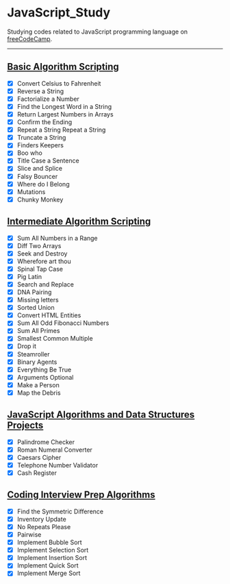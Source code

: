 # JavaScript_Study
Studying codes related to JavaScript programming language on [freeCodeCamp](https://www.freecodecamp.org).

---

## [Basic Algorithm Scripting](https://www.freecodecamp.org/learn/javascript-algorithms-and-data-structures/#basic-algorithm-scripting)
* [X] Convert Celsius to Fahrenheit
* [X] Reverse a String
* [X] Factorialize a Number
* [X] Find the Longest Word in a String
* [X] Return Largest Numbers in Arrays
* [X] Confirm the Ending
* [X] Repeat a String Repeat a String
* [X] Truncate a String
* [X] Finders Keepers
* [X] Boo who
* [X] Title Case a Sentence
* [X] Slice and Splice
* [X] Falsy Bouncer
* [X] Where do I Belong
* [X] Mutations
* [X] Chunky Monkey

## [Intermediate Algorithm Scripting](https://www.freecodecamp.org/learn/javascript-algorithms-and-data-structures/#intermediate-algorithm-scripting)
* [X] Sum All Numbers in a Range
* [X] Diff Two Arrays
* [X] Seek and Destroy
* [X] Wherefore art thou
* [X] Spinal Tap Case
* [X] Pig Latin
* [X] Search and Replace
* [X] DNA Pairing
* [X] Missing letters
* [X] Sorted Union
* [X] Convert HTML Entities
* [X] Sum All Odd Fibonacci Numbers
* [X] Sum All Primes
* [X] Smallest Common Multiple
* [X] Drop it
* [X] Steamroller
* [X] Binary Agents
* [X] Everything Be True
* [X] Arguments Optional
* [X] Make a Person
* [X] Map the Debris

## [JavaScript Algorithms and Data Structures Projects](https://www.freecodecamp.org/learn/javascript-algorithms-and-data-structures/#javascript-algorithms-and-data-structures-projects)
* [X] Palindrome Checker
* [X] Roman Numeral Converter
* [X] Caesars Cipher
* [X] Telephone Number Validator
* [X] Cash Register

## [Coding Interview Prep Algorithms](https://www.freecodecamp.org/learn/coding-interview-prep/#algorithms)
* [X] Find the Symmetric Difference
* [X] Inventory Update
* [X] No Repeats Please
* [X] Pairwise
* [X] Implement Bubble Sort
* [X] Implement Selection Sort
* [X] Implement Insertion Sort
* [X] Implement Quick Sort
* [X] Implement Merge Sort
